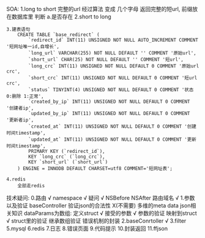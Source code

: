 SOA:
	1.long to short
		完整的url 经过算法 变成 几个字母
		返回完整的短url, 前缀放在数据库里
		判断
			a.是否存在
	2.short to long

	3.建表语句
		CREATE TABLE `base_redirect` (
			`redirect_id` INT(11) UNSIGNED NOT NULL AUTO_INCREMENT COMMENT '短网址唯一id,自增长',
			`long_url` VARCHAR(255) NOT NULL DEFAULT '' COMMENT '原始url',
			`short_url` CHAR(25) NOT NULL DEFAULT '' COMMENT '短url',
			`long_crc` INT(11) UNSIGNED NOT NULL DEFAULT 0 COMMENT '原始url crc',
			`short_crc` INT(11) UNSIGNED NOT NULL DEFAULT 0 COMMENT '短url crc',
			`status` TINYINT(4) UNSIGNED NOT NULL DEFAULT 0 COMMENT '状态 0:删除 1:正常',
			`created_by_ip` INT(11) UNSIGNED NOT NULL DEFAULT 0 COMMENT '创建者ip',
			`updated_by_ip` INT(11) UNSIGNED NOT NULL DEFAULT 0 COMMENT '更新者ip',
			`created_at` INT(11) UNSIGNED NOT NULL DEFAULT 0 COMMENT '创建时间timestamp',
			`updated_at` INT(11) UNSIGNED NOT NULL DEFAULT 0 COMMENT '更新时间timestamp',
			PRIMARY KEY (`redirect_id`),
			KEY `long_crc` (`long_crc`),
			KEY `short_url` (`short_url`)
		) ENGINE = INNODB DEFAULT CHARSET=utf8 COMMENT='短网址表';

	4.redis
		全部走redis

技术疑问:
	0.路由				√
		namespace		√
			疑问			√
			NSBefore
			NSAfter
			路由域名		√
	1.参数以及验证
		baseController
			验证json的合法性 				X(不需要)
		多维的meta data
		json相关知识
			dataParams为数组: 定义struct  √
		接受的参数		√
		参数的验证
		映射到struct 		√
		struct里的验证
			继承数组验证
		错误机制的封装
	2.baseConrtoller		√
	3.filter
	5.mysql
	6.redis
	7.日志
	8.错误页面
	9.代码提示
	10.封装返回
    11.ffjson
